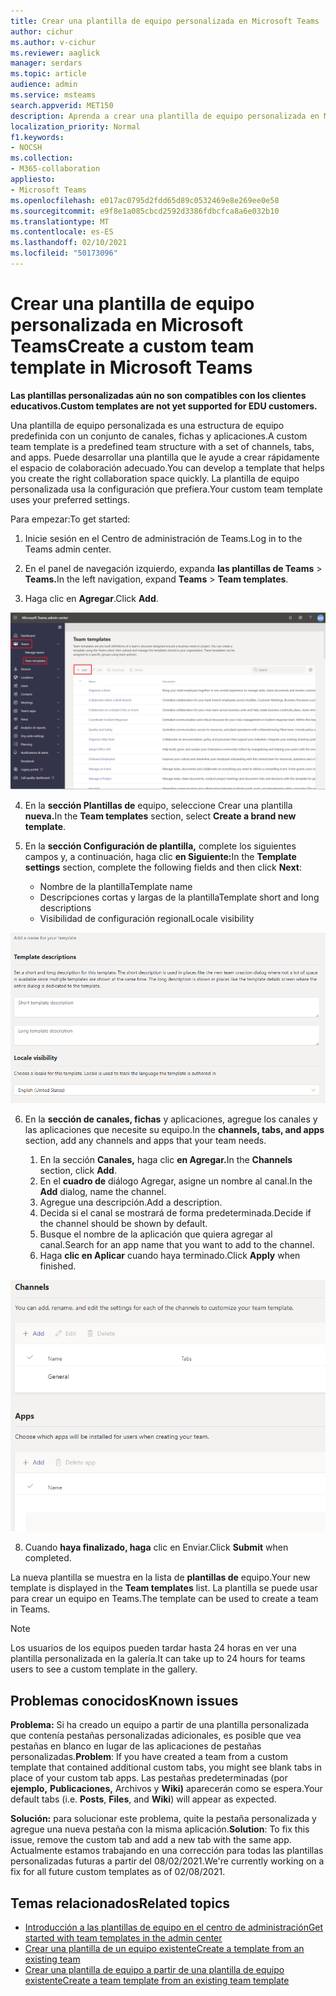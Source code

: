 ```yaml
---
title: Crear una plantilla de equipo personalizada en Microsoft Teams
author: cichur
ms.author: v-cichur
ms.reviewer: aaglick
manager: serdars
ms.topic: article
audience: admin
ms.service: msteams
search.appverid: MET150
description: Aprenda a crear una plantilla de equipo personalizada en Microsoft Teams.
localization_priority: Normal
f1.keywords:
- NOCSH
ms.collection:
- M365-collaboration
appliesto:
- Microsoft Teams
ms.openlocfilehash: e017ac0795d2fdd65d89c0532469e8e269ee0e58
ms.sourcegitcommit: e9f8e1a085cbcd2592d3386fdbcfca8a6e032b10
ms.translationtype: MT
ms.contentlocale: es-ES
ms.lasthandoff: 02/10/2021
ms.locfileid: "50173096"
---
```

# <a name="create-a-custom-team-template-in-microsoft-teams"></a><span data-ttu-id="3383b-103">Crear una plantilla de equipo personalizada en Microsoft Teams</span><span class="sxs-lookup"><span data-stu-id="3383b-103">Create a custom team template in Microsoft Teams</span></span>

<span data-ttu-id="3383b-104">**Las plantillas personalizadas aún no son compatibles con los clientes educativos.**</span><span class="sxs-lookup"><span data-stu-id="3383b-104">**Custom templates are not yet supported for EDU customers.**</span></span>

<span data-ttu-id="3383b-105">Una plantilla de equipo personalizada es una estructura de equipo predefinida con un conjunto de canales, fichas y aplicaciones.</span><span class="sxs-lookup"><span data-stu-id="3383b-105">A custom team template is a predefined team structure with a set of channels, tabs, and apps.</span></span> <span data-ttu-id="3383b-106">Puede desarrollar una plantilla que le ayude a crear rápidamente el espacio de colaboración adecuado.</span><span class="sxs-lookup"><span data-stu-id="3383b-106">You can develop a template that helps you create the right collaboration space quickly.</span></span> <span data-ttu-id="3383b-107">La plantilla de equipo personalizada usa la configuración que prefiera.</span><span class="sxs-lookup"><span data-stu-id="3383b-107">Your custom team template uses your preferred settings.</span></span>  

<span data-ttu-id="3383b-108">Para empezar:</span><span class="sxs-lookup"><span data-stu-id="3383b-108">To get started:</span></span>

1. <span data-ttu-id="3383b-109">Inicie sesión en el Centro de administración de Teams.</span><span class="sxs-lookup"><span data-stu-id="3383b-109">Log in to the Teams admin center.</span></span>

2. <span data-ttu-id="3383b-110">En el panel de navegación izquierdo, expanda **las plantillas de Teams**  >  **Teams.**</span><span class="sxs-lookup"><span data-stu-id="3383b-110">In the left navigation, expand **Teams** > **Team templates**.</span></span>

3. <span data-ttu-id="3383b-111">Haga clic en **Agregar**.</span><span class="sxs-lookup"><span data-stu-id="3383b-111">Click **Add**.</span></span>

![Imagen del cuadro de diálogo Plantillas de equipo con la opción Agregar resaltada.](media/team-templates-new.png)

4. <span data-ttu-id="3383b-113">En la **sección Plantillas de** equipo, seleccione Crear una plantilla **nueva.**</span><span class="sxs-lookup"><span data-stu-id="3383b-113">In the **Team templates** section, select **Create a brand new template**.</span></span>

5. <span data-ttu-id="3383b-114">En la **sección Configuración de plantilla,** complete los siguientes campos y, a continuación, haga clic **en Siguiente:**</span><span class="sxs-lookup"><span data-stu-id="3383b-114">In the **Template settings** section, complete the following fields and then click **Next**:</span></span>
    - <span data-ttu-id="3383b-115">Nombre de la plantilla</span><span class="sxs-lookup"><span data-stu-id="3383b-115">Template name</span></span>
    - <span data-ttu-id="3383b-116">Descripciones cortas y largas de la plantilla</span><span class="sxs-lookup"><span data-stu-id="3383b-116">Template short and long descriptions</span></span>
    - <span data-ttu-id="3383b-117">Visibilidad de configuración regional</span><span class="sxs-lookup"><span data-stu-id="3383b-117">Locale visibility</span></span>  

![Imagen del cuadro de diálogo de nomenclatura de la configuración de plantillas de equipo.](media/template-add-a-name.png)

6. <span data-ttu-id="3383b-119">En la **sección de canales, fichas** y aplicaciones, agregue los canales y las aplicaciones que necesite su equipo.</span><span class="sxs-lookup"><span data-stu-id="3383b-119">In the **channels, tabs, and apps** section, add any channels and apps that your team needs.</span></span>

    1. <span data-ttu-id="3383b-120">En la sección **Canales,** haga clic **en Agregar.**</span><span class="sxs-lookup"><span data-stu-id="3383b-120">In the **Channels** section, click **Add**.</span></span>
    2. <span data-ttu-id="3383b-121">En el **cuadro de** diálogo Agregar, asigne un nombre al canal.</span><span class="sxs-lookup"><span data-stu-id="3383b-121">In the **Add** dialog, name the channel.</span></span>
    3. <span data-ttu-id="3383b-122">Agregue una descripción.</span><span class="sxs-lookup"><span data-stu-id="3383b-122">Add a description.</span></span>
    4. <span data-ttu-id="3383b-123">Decida si el canal se mostrará de forma predeterminada.</span><span class="sxs-lookup"><span data-stu-id="3383b-123">Decide if the channel should be shown by default.</span></span>
    5. <span data-ttu-id="3383b-124">Busque el nombre de la aplicación que quiera agregar al canal.</span><span class="sxs-lookup"><span data-stu-id="3383b-124">Search for an app name that you want to add to the channel.</span></span>
    6. <span data-ttu-id="3383b-125">Haga **clic en Aplicar** cuando haya terminado.</span><span class="sxs-lookup"><span data-stu-id="3383b-125">Click **Apply** when finished.</span></span>

![Una imagen de la pantalla de canales, pestañas y aplicaciones de plantillas de equipo.](media/template-channels-tabs-apps.png)

8. <span data-ttu-id="3383b-127">Cuando **haya finalizado, haga** clic en Enviar.</span><span class="sxs-lookup"><span data-stu-id="3383b-127">Click **Submit** when completed.</span></span>

<span data-ttu-id="3383b-128">La nueva plantilla se muestra en la lista de **plantillas de** equipo.</span><span class="sxs-lookup"><span data-stu-id="3383b-128">Your new template is displayed in the **Team templates** list.</span></span> <span data-ttu-id="3383b-129">La plantilla se puede usar para crear un equipo en Teams.</span><span class="sxs-lookup"><span data-stu-id="3383b-129">The template can be used to create a team in Teams.</span></span>

> [!Note]
> <span data-ttu-id="3383b-130">Los usuarios de los equipos pueden tardar hasta 24 horas en ver una plantilla personalizada en la galería.</span><span class="sxs-lookup"><span data-stu-id="3383b-130">It can take up to 24 hours for teams users to see a custom template in the gallery.</span></span>

## <a name="known-issues"></a><span data-ttu-id="3383b-131">Problemas conocidos</span><span class="sxs-lookup"><span data-stu-id="3383b-131">Known issues</span></span> 

<span data-ttu-id="3383b-132">**Problema:** Si ha creado un equipo a partir de una plantilla personalizada que contenía pestañas personalizadas adicionales, es posible que vea pestañas en blanco en lugar de las aplicaciones de pestañas personalizadas.</span><span class="sxs-lookup"><span data-stu-id="3383b-132">**Problem**: If you have created a team from a custom template that contained additional custom tabs, you might see blank tabs in place of your custom tab apps.</span></span> <span data-ttu-id="3383b-133">Las pestañas predeterminadas (por **ejemplo,** **Publicaciones,** Archivos y **Wiki)** aparecerán como se espera.</span><span class="sxs-lookup"><span data-stu-id="3383b-133">Your default tabs (i.e. **Posts**, **Files**, and **Wiki**) will appear as expected.</span></span>

<span data-ttu-id="3383b-134">**Solución:** para solucionar este problema, quite la pestaña personalizada y agregue una nueva pestaña con la misma aplicación.</span><span class="sxs-lookup"><span data-stu-id="3383b-134">**Solution**: To fix this issue, remove the custom tab and add a new tab with the same app.</span></span> <span data-ttu-id="3383b-135">Actualmente estamos trabajando en una corrección para todas las plantillas personalizadas futuras a partir del 08/02/2021.</span><span class="sxs-lookup"><span data-stu-id="3383b-135">We're currently working on a fix for all future custom templates as of 02/08/2021.</span></span>

## <a name="related-topics"></a><span data-ttu-id="3383b-136">Temas relacionados</span><span class="sxs-lookup"><span data-stu-id="3383b-136">Related topics</span></span>

- [<span data-ttu-id="3383b-137">Introducción a las plantillas de equipo en el centro de administración</span><span class="sxs-lookup"><span data-stu-id="3383b-137">Get started with team templates in the admin center</span></span>](get-started-with-teams-templates-in-the-admin-console.md)
- [<span data-ttu-id="3383b-138">Crear una plantilla de un equipo existente</span><span class="sxs-lookup"><span data-stu-id="3383b-138">Create a template from an existing team</span></span>](create-template-from-existing-team.md)
- [<span data-ttu-id="3383b-139">Crear una plantilla de equipo a partir de una plantilla de equipo existente</span><span class="sxs-lookup"><span data-stu-id="3383b-139">Create a team template from an existing team template</span></span>](create-template-from-existing-template.md)
